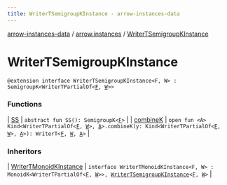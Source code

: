 ```yaml
---
title: WriterTSemigroupKInstance - arrow-instances-data
---
```


[arrow-instances-data](../../index.html) / [arrow.instances](../index.html) / [WriterTSemigroupKInstance](./index.html)

# WriterTSemigroupKInstance

`@extension interface WriterTSemigroupKInstance<F, W> : SemigroupK<WriterTPartialOf<`[`F`](index.html#F)`, `[`W`](index.html#W)`>>`

### Functions

| [SS](-s-s.html) | `abstract fun SS(): SemigroupK<`[`F`](index.html#F)`>` |
| [combineK](combine-k.html) | `open fun <A> Kind<WriterTPartialOf<`[`F`](index.html#F)`, `[`W`](index.html#W)`>, `[`A`](combine-k.html#A)`>.combineK(y: Kind<WriterTPartialOf<`[`F`](index.html#F)`, `[`W`](index.html#W)`>, `[`A`](combine-k.html#A)`>): WriterT<`[`F`](index.html#F)`, `[`W`](index.html#W)`, `[`A`](combine-k.html#A)`>` |

### Inheritors

| [WriterTMonoidKInstance](../-writer-t-monoid-k-instance/index.html) | `interface WriterTMonoidKInstance<F, W> : MonoidK<WriterTPartialOf<`[`F`](../-writer-t-monoid-k-instance/index.html#F)`, `[`W`](../-writer-t-monoid-k-instance/index.html#W)`>>, `[`WriterTSemigroupKInstance`](./index.html)`<`[`F`](../-writer-t-monoid-k-instance/index.html#F)`, `[`W`](../-writer-t-monoid-k-instance/index.html#W)`>` |

